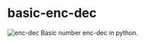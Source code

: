 # basic-enc-dec
![enc-dec](https://user-images.githubusercontent.com/113202968/192483601-9abe436e-f1e0-48fe-8c5b-97d1cbe54d54.png)
Basic number enc-dec in python.
